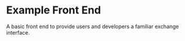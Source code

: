 Example Front End
=================

A basic front end to provide users and developers a familiar exchange interface.
